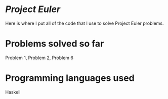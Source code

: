*Project Euler*
================================

Here is where I put all of the code that I use to solve Project Euler problems.

Problems solved so far
================================

Problem 1,
Problem 2,
Problem 6

Programming languages used
================================

Haskell

